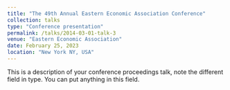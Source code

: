 ```yaml
---
title: "The 49th Annual Eastern Economic Association Conference"
collection: talks
type: "Conference presentation"
permalink: /talks/2014-03-01-talk-3
venue: "Eastern Economic Association"
date: February 25, 2023
location: "New York NY, USA"
---
```


This is a description of your conference proceedings talk, note the different field in type. You can put anything in this field.
